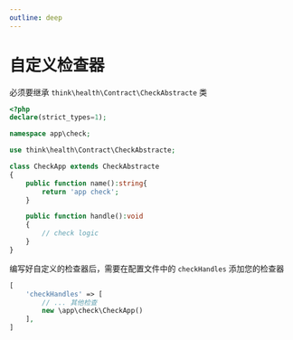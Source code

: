 ```yaml
---
outline: deep
---
```


# 自定义检查器

必须要继承 `think\health\Contract\CheckAbstracte` 类

```php
<?php
declare(strict_types=1);

namespace app\check;

use think\health\Contract\CheckAbstracte;

class CheckApp extends CheckAbstracte
{
    public function name():string{
        return 'app check';
    }

    public function handle():void
    {
        // check logic
    }
}
```

编写好自定义的检查器后，需要在配置文件中的 `checkHandles` 添加您的检查器

```php
[
    'checkHandles' => [
        // ... 其他检查
        new \app\check\CheckApp()
    ],
]
```
